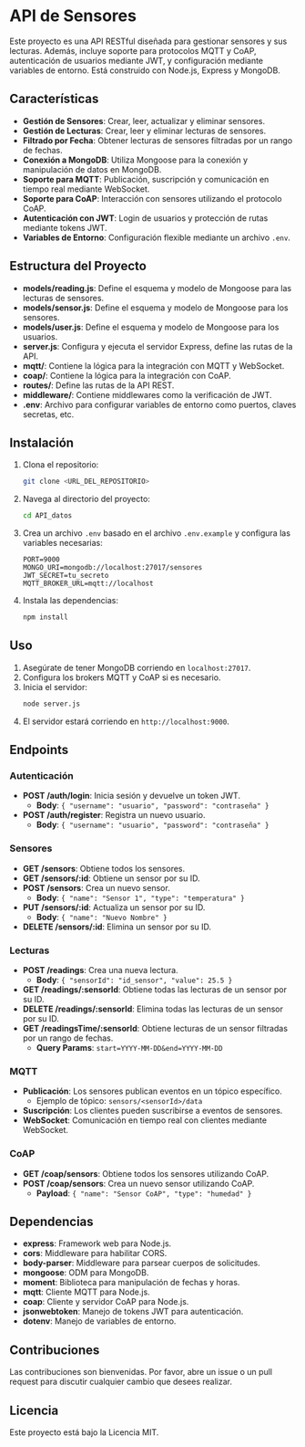 # API de Sensores

Este proyecto es una API RESTful diseñada para gestionar sensores y sus lecturas. Además, incluye soporte para protocolos MQTT y CoAP, autenticación de usuarios mediante JWT, y configuración mediante variables de entorno. Está construido con Node.js, Express y MongoDB.

## Características

- **Gestión de Sensores**: Crear, leer, actualizar y eliminar sensores.
- **Gestión de Lecturas**: Crear, leer y eliminar lecturas de sensores.
- **Filtrado por Fecha**: Obtener lecturas de sensores filtradas por un rango de fechas.
- **Conexión a MongoDB**: Utiliza Mongoose para la conexión y manipulación de datos en MongoDB.
- **Soporte para MQTT**: Publicación, suscripción y comunicación en tiempo real mediante WebSocket.
- **Soporte para CoAP**: Interacción con sensores utilizando el protocolo CoAP.
- **Autenticación con JWT**: Login de usuarios y protección de rutas mediante tokens JWT.
- **Variables de Entorno**: Configuración flexible mediante un archivo `.env`.

## Estructura del Proyecto

- **models/reading.js**: Define el esquema y modelo de Mongoose para las lecturas de sensores.
- **models/sensor.js**: Define el esquema y modelo de Mongoose para los sensores.
- **models/user.js**: Define el esquema y modelo de Mongoose para los usuarios.
- **server.js**: Configura y ejecuta el servidor Express, define las rutas de la API.
- **mqtt/**: Contiene la lógica para la integración con MQTT y WebSocket.
- **coap/**: Contiene la lógica para la integración con CoAP.
- **routes/**: Define las rutas de la API REST.
- **middleware/**: Contiene middlewares como la verificación de JWT.
- **.env**: Archivo para configurar variables de entorno como puertos, claves secretas, etc.

## Instalación

1. Clona el repositorio:
    ```sh
    git clone <URL_DEL_REPOSITORIO>
    ```
2. Navega al directorio del proyecto:
    ```sh
    cd API_datos
    ```
3. Crea un archivo `.env` basado en el archivo `.env.example` y configura las variables necesarias:
    ```env
    PORT=9000
    MONGO_URI=mongodb://localhost:27017/sensores
    JWT_SECRET=tu_secreto
    MQTT_BROKER_URL=mqtt://localhost
    ```
4. Instala las dependencias:
    ```sh
    npm install
    ```

## Uso

1. Asegúrate de tener MongoDB corriendo en `localhost:27017`.
2. Configura los brokers MQTT y CoAP si es necesario.
3. Inicia el servidor:
    ```sh
    node server.js
    ```
4. El servidor estará corriendo en `http://localhost:9000`.

## Endpoints

### Autenticación

- **POST /auth/login**: Inicia sesión y devuelve un token JWT.
    - **Body**: `{ "username": "usuario", "password": "contraseña" }`
- **POST /auth/register**: Registra un nuevo usuario.
    - **Body**: `{ "username": "usuario", "password": "contraseña" }`

### Sensores

- **GET /sensors**: Obtiene todos los sensores.
- **GET /sensors/:id**: Obtiene un sensor por su ID.
- **POST /sensors**: Crea un nuevo sensor.
    - **Body**: `{ "name": "Sensor 1", "type": "temperatura" }`
- **PUT /sensors/:id**: Actualiza un sensor por su ID.
    - **Body**: `{ "name": "Nuevo Nombre" }`
- **DELETE /sensors/:id**: Elimina un sensor por su ID.

### Lecturas

- **POST /readings**: Crea una nueva lectura.
    - **Body**: `{ "sensorId": "id_sensor", "value": 25.5 }`
- **GET /readings/:sensorId**: Obtiene todas las lecturas de un sensor por su ID.
- **DELETE /readings/:sensorId**: Elimina todas las lecturas de un sensor por su ID.
- **GET /readingsTime/:sensorId**: Obtiene lecturas de un sensor filtradas por un rango de fechas.
    - **Query Params**: `start=YYYY-MM-DD&end=YYYY-MM-DD`

### MQTT

- **Publicación**: Los sensores publican eventos en un tópico específico.
    - Ejemplo de tópico: `sensors/<sensorId>/data`
- **Suscripción**: Los clientes pueden suscribirse a eventos de sensores.
- **WebSocket**: Comunicación en tiempo real con clientes mediante WebSocket.

### CoAP

- **GET /coap/sensors**: Obtiene todos los sensores utilizando CoAP.
- **POST /coap/sensors**: Crea un nuevo sensor utilizando CoAP.
    - **Payload**: `{ "name": "Sensor CoAP", "type": "humedad" }`

## Dependencias

- **express**: Framework web para Node.js.
- **cors**: Middleware para habilitar CORS.
- **body-parser**: Middleware para parsear cuerpos de solicitudes.
- **mongoose**: ODM para MongoDB.
- **moment**: Biblioteca para manipulación de fechas y horas.
- **mqtt**: Cliente MQTT para Node.js.
- **coap**: Cliente y servidor CoAP para Node.js.
- **jsonwebtoken**: Manejo de tokens JWT para autenticación.
- **dotenv**: Manejo de variables de entorno.

## Contribuciones

Las contribuciones son bienvenidas. Por favor, abre un issue o un pull request para discutir cualquier cambio que desees realizar.

## Licencia

Este proyecto está bajo la Licencia MIT.